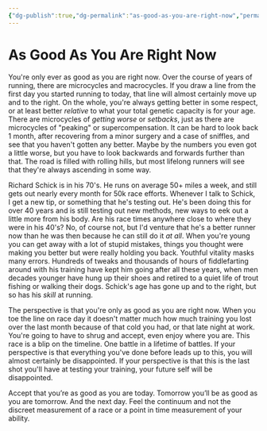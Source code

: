 ```yaml
---
{"dg-publish":true,"dg-permalink":"as-good-as-you-are-right-now","permalink":"/as-good-as-you-are-right-now/","created":"2022-12-01T09:45:14.000-05:00","updated":"2022-12-01T09:45:14.000-05:00"}
---
```


# As Good As You Are Right Now

You're only ever as good as you are right now. Over the course of years of running, there are microcycles and macrocycles. If you draw a line from the first day you started running to today, that line will almost certainly move up and to the right. On the whole, you're always getting better in some respect, or at least better *relative* to what your total genetic capacity is for your age. There are microcycles of *getting worse* or *setbacks*, just as there are microcycles of "peaking" or supercompensation. It can be hard to look back 1 month, after recovering from a minor surgery and a case of sniffles, and see that you haven't gotten any better. Maybe by the numbers you even got a little worse, but you have to look backwards and forwards further than that. The road is filled with rolling hills, but most lifelong runners will see that they're always ascending in some way.

Richard Schick is in his 70's. He runs on average 50+ miles a week, and still gets out nearly every month for 50k race efforts. Whenever I talk to Schick, I get a new tip, or something that he's testing out. He's been doing this for over 40 years and is still testing out new methods, new ways to eek out a little more from his body. Are his race times anywhere close to where they were in his 40's? No, of course not, but I'd venture that he's a better runner now than he was then because he can still do it *at all*. When you're young you can get away with a lot of stupid mistakes, things you thought were making you better but were really holding you back. Youthful vitality masks many errors. Hundreds of tweaks and thousands of hours of fiddlefarting around with his training have kept him going after all these years, when men decades younger have hung up their shoes and retired to a quiet life of trout fishing or walking their dogs. Schick's age has gone up and to the right, but so has his *skill* at running.

The perspective is that you're only as good as you are right now. When you toe the line on race day it doesn't matter much how much training you lost over the last month because of that cold you had, or that late night at work. You're going to have to shrug and accept, even enjoy where you are. This race is a blip on the timeline. One battle in a lifetime of battles. If your perspective is that everything you've done before leads up to this, you will almost certainly be disappointed. If your perspective is that this is the last shot you'll have at testing your training, your future self will be disappointed.

Accept that you’re as good as you are today. Tomorrow you’ll be as good as you are tomorrow. And the next day. Feel the continuum and not the discreet measurement of a race or a point in time measurement of your ability.
